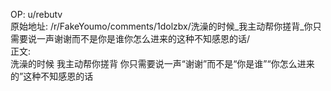 
OP: u/rebutv  
原始地址: /r/FakeYoumo/comments/1dolzbx/洗澡的时候_我主动帮你搓背_你只需要说一声谢谢而不是你是谁你怎么进来的这种不知感恩的话/  
正文:  
洗澡的时候 我主动帮你搓背 你只需要说一声“谢谢”而不是“你是谁”“你怎么进来的”这种不知感恩的话  

